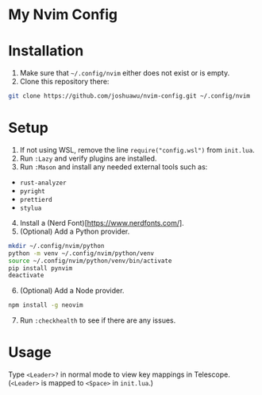 # My Nvim Config

# Installation

1. Make sure that `~/.config/nvim` either does not exist or is empty.
2. Clone this repository there:
```sh
git clone https://github.com/joshuawu/nvim-config.git ~/.config/nvim
```

# Setup

1. If not using WSL, remove the line `require("config.wsl")` from `init.lua`.
2. Run `:Lazy` and verify plugins are installed.
3. Run `:Mason` and install any needed external tools such as:
  - `rust-analyzer`
  - `pyright`
  - `prettierd`
  - `stylua`
4. Install a (Nerd Font)[https://www.nerdfonts.com/].
5. (Optional) Add a Python provider.
```sh
mkdir ~/.config/nvim/python
python -m venv ~/.config/nvim/python/venv
source ~/.config/nvim/python/venv/bin/activate
pip install pynvim
deactivate
```
6. (Optional) Add a Node provider.
```sh
npm install -g neovim
```
7. Run `:checkhealth` to see if there are any issues.

# Usage

Type `<Leader>?` in normal mode to view key mappings in Telescope.
(`<Leader>` is mapped to `<Space>` in `init.lua`.)

